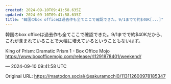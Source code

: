 ```yaml
---
created: 2024-09-10T09:41:58.635Z
updated: 2024-09-10T09:41:58.635Z
title: "韓国のbox officeは過去作も全てここで確認できた。9/1までで約$40K[...]"
---
```


<p>韓国のbox officeは過去作も全てここで確認できた。9/1までで約$40Kだから、これが含まれていることで大幅に増えているということもないはず。</p><p>King of Prism: Dramatic Prism 1 - Box Office Mojo<br /><a href="https://www.boxofficemojo.com/release/rl1291878401/weekend/" target="_blank" rel="nofollow noopener" translate="no"><span class="invisible">https://www.</span><span class="ellipsis">boxofficemojo.com/release/rl12</span><span class="invisible">91878401/weekend/</span></a></p>

&mdash; 2024-09-10 09:41:58 UTC

Original URL: https://mastodon.social/@sakuramochi0/113112600978185347
